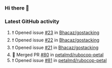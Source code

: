 ### Hi there 👋


### Latest GitHub activity
<!--START_SECTION:activity-->
1. ❗ Opened issue [#23](https://github.com/Bhacaz/gostacking/issues/23) in [Bhacaz/gostacking](https://github.com/Bhacaz/gostacking)
2. ❗ Opened issue [#22](https://github.com/Bhacaz/gostacking/issues/22) in [Bhacaz/gostacking](https://github.com/Bhacaz/gostacking)
3. ❗ Opened issue [#21](https://github.com/Bhacaz/gostacking/issues/21) in [Bhacaz/gostacking](https://github.com/Bhacaz/gostacking)
4. 🎉 Merged PR [#80](https://github.com/petalmd/rubocop-petal/pull/80) in [petalmd/rubocop-petal](https://github.com/petalmd/rubocop-petal)
5. ❗ Opened issue [#81](https://github.com/petalmd/rubocop-petal/issues/81) in [petalmd/rubocop-petal](https://github.com/petalmd/rubocop-petal)
<!--END_SECTION:activity-->

<!--
**Bhacaz/bhacaz** is a ✨ _special_ ✨ repository because its `README.md` (this file) appears on your GitHub profile.

Here are some ideas to get you started:

- 🔭 I’m currently working on ...
- 🌱 I’m currently learning ...
- 👯 I’m looking to collaborate on ...
- 🤔 I’m looking for help with ...
- 💬 Ask me about ...
- 📫 How to reach me: ...
- 😄 Pronouns: ...
- ⚡ Fun fact: ...
-->
